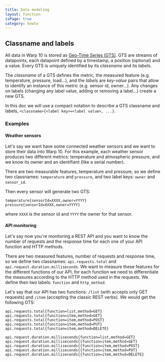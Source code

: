 ```yaml
---
title: Data modeling
layout: function
isPage: true
category: howto
---
```





## Classname and labels

All data in Warp 10 is stored as [Geo-Time Series (GTS)](http://www.warp10.io/introduction/platform/#geo-time-seriessupsup). GTS are streams of datapoints, each datapoint defined by a timestamp, a position (optional) and a value. Every GTS is uniquely identified by its *classname* and its *labels*.

The *classname* of a GTS defines the metric, the measured feature (e.g. temperature, pressure, load...), and the *labels* are *key-value* pairs that allow to identify an instance of this metric (e.g. sensor id, owner...). Any changes on labels (changing any label value, adding or removing a label...) create a new GTS.

In this doc we will use a compact notation to describe a GTS classname and labels, `<classname>{<label key>=<label value>, ...}`.

### Examples

#### Weather sensors

Let's say we want have some connected weather sensors and we want to store their data into Warp 10. For this example, each weather sensor produces two different metrics: temperature and atmospheric pressure, and we know its owner and an identifiant (like a serial number).

There are two measurable features, temperature and pressure, so we define two classnames: `temperature` and `pressure`, and two label keys: `owner` and `sensor_id`.  

Then every sensor will generate two GTS:

```
temperature{sensorId=XXXX,owner=YYYY}
pressure{sensorId=XXXX,owner=YYYY}
```

where `XXXX` is the sensor id and `YYYY` the owner for that sensor.


#### API monitoring

Let's say now you're monitoring a REST API and you want to know the number of requests and the response time for each one of your API function and HTTP methods.

There are two measured features,  number of requests and response time, so we define two classnames: `api.requests.total` and `api.request.duration.milliseconds`.
We want to measure these features for the different functions of our API, for each function we need to differentiate the measures according to the HTTP method used in the requests.
We define then two labels: `function` and `http_method`.

Let's say that our API has two functions: `/list` (with accepts only GET requests) and `/item` (accepting the classic REST verbs). We would get the following GTS:

```
api.requests.total{function=list,method=GET}
api.requests.total{function=item,method=GET}
api.requests.total{function=item,method=POST}
api.requests.total{function=item,method=PUT}
api.requests.total{function=item,method=DELETE}

api.request.duration.milliseconds{function=list,method=GET}
api.request.duration.milliseconds{{function=item,method=GET}
api.request.duration.milliseconds{{function=item,method=POST}
api.request.duration.milliseconds{{function=item,method=PUT}
api.request.duration.milliseconds{{function=item,method=DELETE}
```

